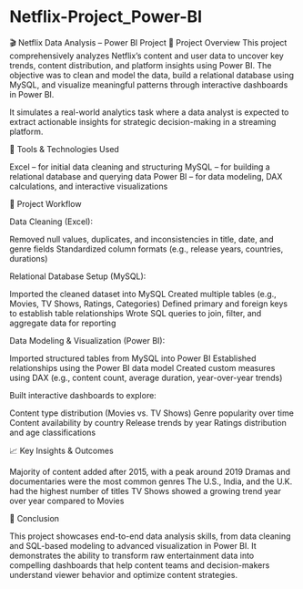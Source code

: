 # Netflix-Project_Power-BI

🎬 Netflix Data Analysis – Power BI Project
📌 Project Overview
This project comprehensively analyzes Netflix’s content and user data to uncover key trends, content distribution, and platform insights using Power BI. The objective was to clean and model the data, build a relational database using MySQL, and visualize meaningful patterns through interactive dashboards in Power BI.

It simulates a real-world analytics task where a data analyst is expected to extract actionable insights for strategic decision-making in a streaming platform.

🧰 Tools & Technologies Used

Excel – for initial data cleaning and structuring
MySQL – for building a relational database and querying data
Power BI – for data modeling, DAX calculations, and interactive visualizations


🧩 Project Workflow

Data Cleaning (Excel):

Removed null values, duplicates, and inconsistencies in title, date, and genre fields
Standardized column formats (e.g., release years, countries, durations)

Relational Database Setup (MySQL):

Imported the cleaned dataset into MySQL
Created multiple tables (e.g., Movies, TV Shows, Ratings, Categories)
Defined primary and foreign keys to establish table relationships
Wrote SQL queries to join, filter, and aggregate data for reporting

Data Modeling & Visualization (Power BI):

Imported structured tables from MySQL into Power BI
Established relationships using the Power BI data model
Created custom measures using DAX (e.g., content count, average duration, year-over-year trends)

Built interactive dashboards to explore:

Content type distribution (Movies vs. TV Shows)
Genre popularity over time
Content availability by country
Release trends by year
Ratings distribution and age classifications


📈 Key Insights & Outcomes

Majority of content added after 2015, with a peak around 2019
Dramas and documentaries were the most common genres
The U.S., India, and the U.K. had the highest number of titles
TV Shows showed a growing trend year over year compared to Movies


🎯 Conclusion

This project showcases end-to-end data analysis skills, from data cleaning and SQL-based modeling to advanced visualization in Power BI. It demonstrates the ability to transform raw entertainment data into compelling dashboards that help content teams and decision-makers understand viewer behavior and optimize content strategies.

